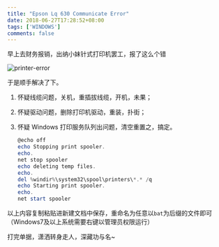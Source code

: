 ```yaml
---
title: "Epson Lq 630 Communicate Error"
date: 2018-06-27T17:28:52+08:00
tags: ['WINDOWS']
comments: false
---
```


早上去财务报销，出纳小妹针式打印机罢工，报了这么个错

![printer-error](http://7xivdp.com1.z0.glb.clouddn.com/png/2018/6/10241202527c1740882410421210ac11.png)

于是顺手解决了下。

1. 怀疑线缆问题，关机，重插拔线缆，开机，未果；

2. 怀疑驱动问题，删除打印机驱动，重装，扑街；

3. 怀疑 Windows 打印服务队列出问题，清空重置之，搞定。

   ```powershell
   @echo off
   echo Stopping print spooler.
   echo.
   net stop spooler
   echo deleting temp files.
   echo.
   del %windir%\system32\spool\printers\*.* /q
   echo Starting print spooler.
   echo.
   net start spooler
   ```

以上内容复制粘贴进新建文档中保存，重命名为任意以`bat`为后缀的文件即可（Windows7及以上系统需要右键以管理员权限运行）

打完单据，潇洒转身走人，深藏功与名~